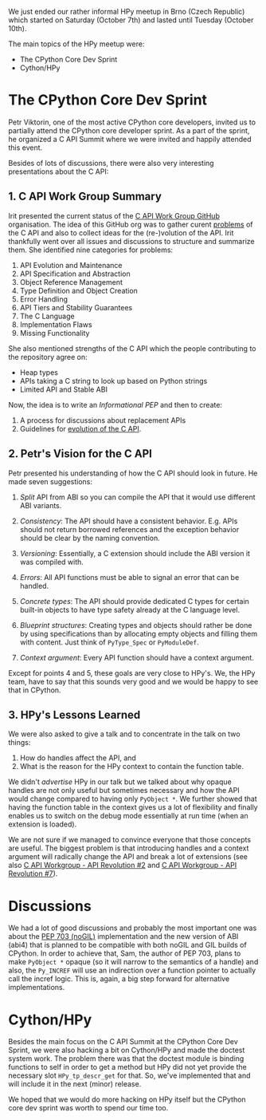 <!--
.. title: HPy meetup and CPython core dev sprint in Brno (Oct 7-10, 2023)
.. slug: hpy-meetup-2023
.. date: 2023-10-10 10:00:00 UTC
.. author: fangerer
.. tags:
.. category:
.. link:
.. description:
.. type: text
-->

We just ended our rather informal HPy meetup in Brno (Czech Republic) which
started on Saturday (October 7th) and lasted until Tuesday (October 10th).

The main topics of the HPy meetup were:

- The CPython Core Dev Sprint
- Cython/HPy

<!--TEASER_END-->

# The CPython Core Dev Sprint

Petr Viktorin, one of the most active CPython core developers, invited us to
partially attend the CPython core developer sprint. As a part of the sprint, he
organized a C API Summit where we were invited and happily attended this event.

Besides of lots of discussions, there were also very interesting presentations
about the C API:

## 1. C API Work Group Summary

Irit presented the current status of the [C API Work Group
GitHub](https://github.com/capi-workgroup) organisation. The idea of this GitHub
org was to gather curent [problems](https://github.com/capi-workgroup/problems)
of the C API and also to collect ideas for the (re-)volution of the API. Irit
thankfully went over all issues and discussions to structure and summarize them.
She identified nine categories for problems:

1. API Evolution and Maintenance
2. API Specification and Abstraction
3. Object Reference Management
4. Type Definition and Object Creation
5. Error Handling
6. API Tiers and Stability Guarantees
7. The C Language
8. Implementation Flaws
9. Missing Functionality

She also mentioned strengths of the C API which the people contributing to the repository
agree on:

- Heap types
- APIs taking a C string to look up based on Python strings
- Limited API and Stable ABI

Now, the idea is to write an _Informational PEP_ and then to create:

1. A process for discussions about replacement APIs
2. Guidelines for [evolution of the C API](https://github.com/capi-workgroup/api-evolution).

## 2. Petr's Vision for the C API

Petr presented his understanding of how the C API should look in future. He made
seven suggestions:

1. _Split_ API from ABI so you can compile the API that it would use different ABI
   variants.

2. _Consistency_: The API should have a consistent behavior. E.g. APIs should
   not return borrowed references and the exception behavior should be clear by the
   naming convention.

3. _Versioning_: Essentially, a C extension should include the ABI version it
   was compiled with.

4. _Errors_: All API functions must be able to signal an error that can be
   handled.

5. _Concrete types_: The API should provide dedicated C types for certain
   built-in objects to have type safety already at the C language level.

6. _Blueprint structures_: Creating types and objects should rather be done by
   using specifications than by allocating empty objects and filling them with
   content. Just think of `PyType_Spec` or `PyModuleDef`.

7. _Context argument_: Every API function should have a context argument.

Except for points 4 and 5, these goals are very close to HPy's. We, the
HPy team, have to say that this sounds very good and we would be happy to see
that in CPython.

## 3. HPy's Lessons Learned

We were also asked to give a talk and to concentrate in the talk on two things:

1. How do handles affect the API, and
2. What is the reason for the HPy context to contain the function table.

We didn't _advertise_ HPy in our talk but we talked about why opaque handles
are not only useful but sometimes necessary and how the API would change
compared to having only `PyObject *`.
We further showed that having the function table in the context gives us a lot
of flexibility and finally enables us to switch on the debug mode essentially at
run time (when an extension is loaded).

We are not sure if we managed to convince everyone that those concepts are useful.
The biggest problem is that introducing handles and a context argument will
radically change the API and break a lot of extensions (see also
[C API Workgroup - API Revolution #2](https://github.com/capi-workgroup/api-revolution/issues/2)
and [C API Workgroup - API Revolution #7](https://github.com/capi-workgroup/api-revolution/issues/7)).

# Discussions

We had a lot of good discussions and probably the most important one was about
the [PEP 703 (noGIL)](https://peps.python.org/pep-0703/) implementation and the
new version of ABI (abi4) that is planned to be compatible with both noGIL and
GIL builds of CPython. In order to achieve that, Sam, the author of PEP
703, plans to make `PyObject *` opaque (so it will narrow to the semantics of a
handle) and also, the `Py_INCREF` will use an indirection over a function
pointer to actually call the incref logic. This is, again, a big step forward
for alternative implementations.

# Cython/HPy

Besides the main focus on the C API Summit at the CPython Core Dev Sprint, we
were also hacking a bit on Cython/HPy and made the doctest system work.
The problem there was that the doctest module is binding functions to self in
order to get a method but HPy did not yet provide the necessary slot
`HPy_tp_descr_get` for that. So, we've implemented that and will include it in
the next (minor) release.

We hoped that we would do more hacking on HPy itself but the CPython core dev
sprint was worth to spend our time too.
